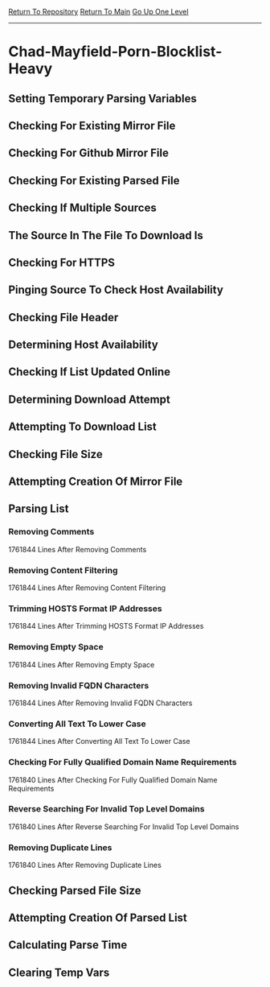[Return To Repository](https://github.com/deathbybandaid/piholeparser/)
[Return To Main](https://github.com/deathbybandaid/piholeparser/blob/dev-nomerge/RecentRunLogs/Mainlog.md)
[Go Up One Level](https://github.com/deathbybandaid/piholeparser/blob/dev-nomerge/RecentRunLogs/TopLevelScripts/30-Processing-Blacklists.md)
____________________________________
# Chad-Mayfield-Porn-Blocklist-Heavy
## Setting Temporary Parsing Variables
## Checking For Existing Mirror File
## Checking For Github Mirror File
## Checking For Existing Parsed File
## Checking If Multiple Sources
## The Source In The File To Download Is
## Checking For HTTPS
## Pinging Source To Check Host Availability
## Checking File Header
## Determining Host Availability
## Checking If List Updated Online
## Determining Download Attempt
## Attempting To Download List
## Checking File Size
## Attempting Creation Of Mirror File
## Parsing List
### Removing Comments
1761844 Lines After Removing Comments
### Removing Content Filtering
1761844 Lines After Removing Content Filtering
### Trimming HOSTS Format IP Addresses
1761844 Lines After Trimming HOSTS Format IP Addresses
### Removing Empty Space
1761844 Lines After Removing Empty Space
### Removing Invalid FQDN Characters
1761844 Lines After Removing Invalid FQDN Characters
### Converting All Text To Lower Case
1761844 Lines After Converting All Text To Lower Case
### Checking For Fully Qualified Domain Name Requirements
1761840 Lines After Checking For Fully Qualified Domain Name Requirements
### Reverse Searching For Invalid Top Level Domains
1761840 Lines After Reverse Searching For Invalid Top Level Domains
### Removing Duplicate Lines
1761840 Lines After Removing Duplicate Lines
## Checking Parsed File Size
## Attempting Creation Of Parsed List
## Calculating Parse Time
## Clearing Temp Vars

